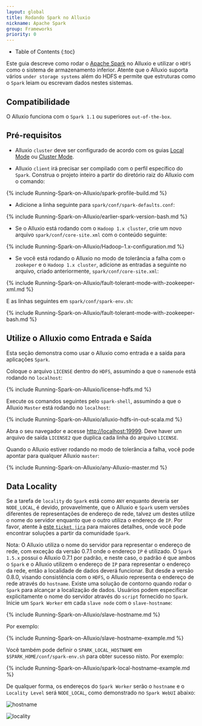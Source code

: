 ```yaml
---
layout: global
title: Rodando Spark no Alluxio
nickname: Apache Spark
group: Frameworks
priority: 0
---
```


* Table of Contents
{:toc}

Este guia descreve como rodar o [Apache Spark](http://spark-project.org/) no Alluxio e utilizar
o `HDFS` como o sistema de armazenamento inferior. Atente que o Alluxio suporta vários
`under storage systems` além do HDFS e permite que estruturas como o `Spark` leiam ou
escrevam dados nestes sistemas.

## Compatibilidade

O Alluxio funciona com o `Spark 1.1` ou superiores `out-of-the-box`.

## Pré-requisitos

* Alluxio `cluster` deve ser configurado de acordo com os guias
[Local Mode](Running-Alluxio-Locally.html) ou [Cluster Mode](Running-Alluxio-on-a-Cluster.html).

* Alluxio `client` irá precisar ser compilado com o perfil específico do `Spark`. Construa o
projeto inteiro a partir do diretório raiz do Alluxio com o comando:

{% include Running-Spark-on-Alluxio/spark-profile-build.md %}

* Adicione a linha seguinte para `spark/conf/spark-defaults.conf`:

{% include Running-Spark-on-Alluxio/earlier-spark-version-bash.md %}

* Se o Alluxio está rodando com o `Hadoop 1.x cluster`, crie um novo arquivo
`spark/conf/core-site.xml` com o conteúdo seguinte:

{% include Running-Spark-on-Alluxio/Hadoop-1.x-configuration.md %}

* Se você está rodando o Alluxio no modo de tolerância a falha com o `zookeper` e o
`Hadoop 1.x cluster`, adicione as entradas a seguinte no arquivo, criado anteriormente,
`spark/conf/core-site.xml`:

{% include Running-Spark-on-Alluxio/fault-tolerant-mode-with-zookeeper-xml.md %}

E as linhas seguintes em `spark/conf/spark-env.sh`:

{% include Running-Spark-on-Alluxio/fault-tolerant-mode-with-zookeeper-bash.md %}

## Utilize o Alluxio como Entrada e Saída

Esta seção demonstra como usar o Alluxio como entrada e a saída para aplicações `Spark`.

Coloque o arquivo `LICENSE` dentro do `HDFS`, assumindo a que o `namenode` está rodando no `localhost`:

{% include Running-Spark-on-Alluxio/license-hdfs.md %}

Execute os comandos seguintes pelo `spark-shell`, assumindo a que o Alluxio `Master` está rodando
no `localhost`:

{% include Running-Spark-on-Alluxio/alluxio-hdfs-in-out-scala.md %}

Abra o seu navegador e acesse [http://localhost:19999](http://localhost:19999). Deve haver um arquivo
de saída `LICENSE2` que duplica cada linha do arquivo `LICENSE`.

Quando o Alluxio estiver rodando no modo de tolerância a falha, você pode apontar para qualquer
Alluxio `master`:

{% include Running-Spark-on-Alluxio/any-Alluxio-master.md %}

## Data Locality

Se a tarefa de `locality` do `Spark` está como `ANY` enquanto deveria ser `NODE_LOCAL`, é devido,
provavelmente, que o Alluxio e `Spark` usem versões diferentes de representações de endereço de rede,
talvez um destes utilize o nome do servidor enquanto que o outro utiliza o endereço de `IP`. Por
favor, atente à [este `ticket jira`](https://issues.apache.org/jira/browse/SPARK-10149) para maiores
detalhes, onde você pode encontrar soluções a partir da comunidade `Spark`.

Nota: O Alluxio utiliza o nome do servidor para representar o endereço de rede, com exceção da versão
0.7.1 onde o endereço `IP` é utilizado. O `Spark 1.5.x` possui o Alluxio 0.7.1 por padrão, e neste
caso, o padrão é que ambos o `Spark` e o Alluxio utilizem o endereço de `IP` para representar o endereço
da rede, então a localidade de dados deverá funcionar. But desde a versão 0.8.0, visando consistência
com o `HDFS`, o Alluxio representa o endereço de rede através do `hostname`. Existe uma solução de
contorno quando rodar o `Spark` para alcançar a localização de dados. Usuários podem especificar
explicitamente o nome do servidor através do `script` fornecido no `Spark`. Inicie um `Spark Worker`
em cada `slave node` com o `slave-hostname`:

{% include Running-Spark-on-Alluxio/slave-hostname.md %}

Por exemplo:

{% include Running-Spark-on-Alluxio/slave-hostname-example.md %}

Você também pode definir o `SPARK_LOCAL_HOSTNAME` em `$SPARK_HOME/conf/spark-env.sh` para obter sucesso
nisto. Por exemplo:

{% include Running-Spark-on-Alluxio/spark-local-hostname-example.md %}

De qualquer forma, os endereços do `Spark Worker` serão o `hostname` e o `Locality Level` será
`NODE_LOCAL`, como demonstrado no `Spark WebUI` abaixo:

![hostname]({{site.data.img.screenshot_datalocality_sparkwebui}})

![locality]({{site.data.img.screenshot_datalocality_tasklocality}})
